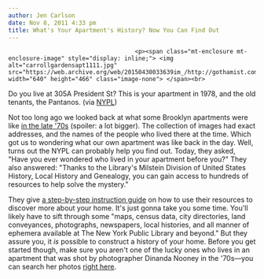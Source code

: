 ```yaml
---
author: Jen Carlson
date: Nov 8, 2011 4:33 pm
title: What's Your Apartment's History? Now You Can Find Out
---
```


	
										<p><span class="mt-enclosure mt-enclosure-image" style="display: inline;"> <img alt="carrollgardensapt1111.jpg" src="https://web.archive.org/web/20150430033639im_/http://gothamist.com/attachments/arts_jen/carrollgardensapt1111.jpg" width="640" height="466" class="image-none"> </span><br>
<span class="photo_caption">Do you live at 305A President St? This is your apartment in 1978, and the old tenants, the Pantanos. (via <a href="https://web.archive.org/web/20150430033639/http://nypl.org/">NYPL</a>)</span></p>

<p>Not too long ago we looked back at what some Brooklyn apartments were like <a href="https://web.archive.org/web/20150430033639/http://gothamist.com/2011/10/03/brooklyn_apartments.php">in the late &apos;70s</a> (spoiler: a lot bigger). The collection of images had exact addresses, and the names of the people who lived there at the time. Which got us to wondering what our own apartment was like back in the day. Well, turns out the NYPL can probably help you find out. Today, they asked, &quot;Have you ever wondered who lived in your apartment before you?&quot; They also answered: &quot;Thanks to the Library&apos;s Milstein Division of United States History, Local History and Genealogy, you can gain access to hundreds of resources to help solve the mystery.&quot; </p>

<p>They give <a href="https://web.archive.org/web/20150430033639/http://www.nypl.org/blog/2011/10/14/guide-researching-your-homes-history">a step-by-step instruction guide</a> on how to use their resources to discover more about your home. It&apos;s just gonna take you some time. You&apos;ll likely have to sift through some &quot;maps, census data, city directories, land conveyances, photographs, newspapers, local histories, and all manner of ephemera available at The New York Public Library and beyond.&quot; But they assure you, it <em>is</em> possible to construct a history of your home. Before you get started though, make sure you aren&apos;t one of the lucky ones who lives in an apartment that was shot by photographer Dinanda Nooney in the &apos;70s&#x2014;you can search her photos <a href="https://web.archive.org/web/20150430033639/http://digitalgallery.nypl.org/nypldigital/explore/dgexplore.cfm?col_id=622">right here</a>.</p>					
										
									
				